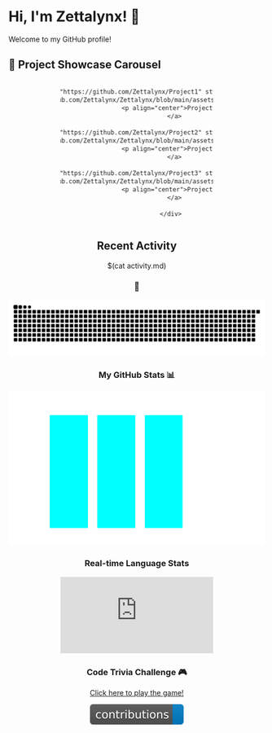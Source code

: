 # Hi, I'm Zettalynx! 👋

Welcome to my GitHub profile!

<h2>🌟 Project Showcase Carousel</h2>

<div align="center">
  <div style="width: 300px; overflow: hidden; position: relative;">
    <div style="display: flex; width: 900px; animation: scroll 15s infinite;">
      
      <a href="https://github.com/Zettalynx/Project1" style="text-decoration: none;">
        <img src="https://github.com/Zettalynx/Zettalynx/blob/main/assets/project1.png" width="300px" alt="Project 1">
        <p align="center">Project 1</p>
      </a>
      
      <a href="https://github.com/Zettalynx/Project2" style="text-decoration: none;">
        <img src="https://github.com/Zettalynx/Zettalynx/blob/main/assets/project2.png" width="300px" alt="Project 2">
        <p align="center">Project 2</p>
      </a>

      <a href="https://github.com/Zettalynx/Project3" style="text-decoration: none;">
        <img src="https://github.com/Zettalynx/Zettalynx/blob/main/assets/project3.png" width="300px" alt="Project 3">
        <p align="center">Project 3</p>
      </a>

    </div>
  </div>
</div>

<style>
  @keyframes scroll {
    0% { transform: translateX(0); }
    33% { transform: translateX(-300px); }
    66% { transform: translateX(-600px); }
    100% { transform: translateX(0); }
  }
</style>


## Recent Activity
<!--START_SECTION:activity-->
$(cat activity.md)
<!--END_SECTION:activity-->

### 🐍

![Snake animation](https://github.com/Zettalynx/Zettalynx/blob/output/snake.svg)


### My GitHub Stats 📊

![GitHub Stats](https://github.com/Zettalynx/Zettalynx/blob/main/stats.png)

### Real-time Language Stats

![Top Languages](https://github.com/Zettalynx/Zettalynx/blob/main/language_stats.md)

### Code Trivia Challenge 🎮

[Click here to play the game!](https://Zettalynx.github.io/Zettalynx/index.html)

![Custom Badge](https://github.com/Zettalynx/Zettalynx/blob/main/badge.svg)


<!--
**Zettalynx/Zettalynx** is a ✨ _special_ ✨ repository because its `README.md` (this file) appears on your GitHub profile.

Here are some ideas to get you started:

- 🔭 I’m currently working on ...
- 🌱 I’m currently learning ...
- 👯 I’m looking to collaborate on ...
- 🤔 I’m looking for help with ...
- 💬 Ask me about ...
- 📫 How to reach me: ...
- 😄 Pronouns: ...
- ⚡ Fun fact: ...
-->
